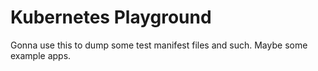 # Kubernetes Playground

Gonna use this to dump some test manifest files and such.  Maybe some example apps.
